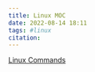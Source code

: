 ```yaml
---
title: Linux MOC 
date: 2022-08-14 18:11
tags: #linux
citation: 
---
```


[Linux Commands ](202208141804.md)



